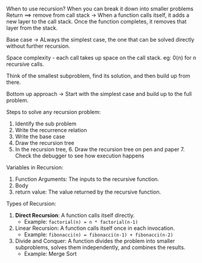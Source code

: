 When to use recursion?
When you can break it down into smaller problems
Return ==> remove from call stack
-> When a function calls itself, it adds a new layer to the call stack. 
Once the function completes, it removes that layer from the stack.

Base case -> ALways the simplest case, the one that can be solved directly without further recursion.

Space complexity - each call takes up space on the call stack. eg: 0(n) for n recursive calls.

Think of the smallest subproblem, find its solution, and then build up from there.

Bottom up approach -> Start with the simplest case and build up to the full problem.

Steps to solve any recursion problem:
1. Identify the sub problem
2. Write the recurrence relation
3. Write the base case
4. Draw the recursion tree
5. In the recursion tree,
   6. Draw the recursion tree on pen and paper
   7. Check the debugger to see how execution happens

Variables in Recursion:
1. Function Arguments: The inputs to the recursive function.
2. Body
3. return value: The value returned by the recursive function.

Types of Recursion:
1. **Direct Recursion**: A function calls itself directly.
   - Example: `factorial(n) = n * factorial(n-1)`
2. Linear Recursion: A function calls itself once in each invocation.
   - Example: `fibonacci(n) = fibonacci(n-1) + fibonacci(n-2)`
3. Divide and Conquer: A function divides the problem into smaller subproblems, solves them independently, and combines the results.
   - Example: Merge Sort